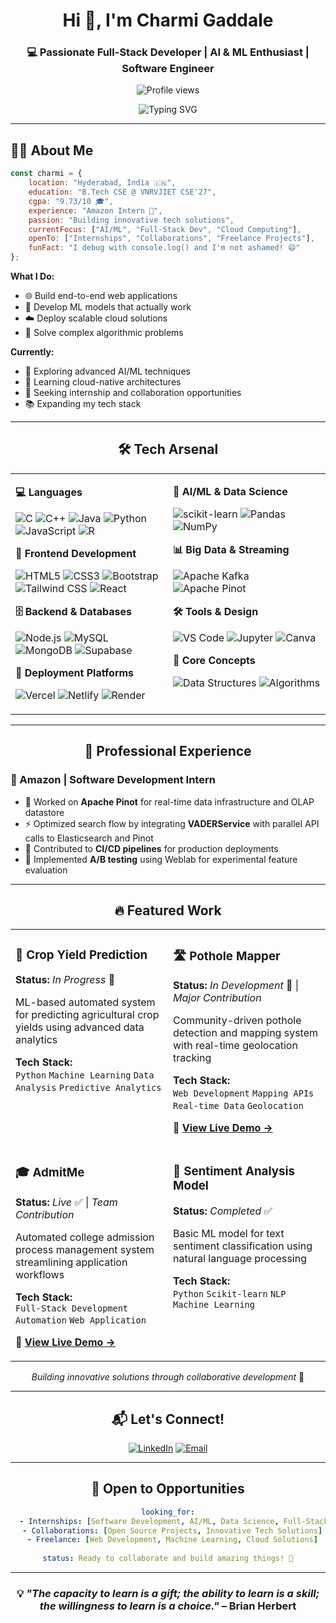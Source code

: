 <div align="center">

# Hi 👋, I'm Charmi Gaddale

### 💻 Passionate Full-Stack Developer | AI & ML Enthusiast | Software Engineer

![Profile views](https://komarev.com/ghpvc/?username=charmigaddale&label=Profile%20views&color=0e75b6&style=flat)

<img src="https://readme-typing-svg.herokuapp.com?font=Fira+Code&pause=1000&color=2E9EF7&center=true&vCenter=true&width=435&lines=Full-Stack+Developer;AI+%26+ML+Enthusiast;Problem+Solver;Lifelong+Learner" alt="Typing SVG" />

</div>

---

## 👩‍💻 About Me

```javascript
const charmi = {
    location: "Hyderabad, India 🇮🇳",
    education: "B.Tech CSE @ VNRVJIET CSE'27",
    cgpa: "9.73/10 🎓",
    experience: "Amazon Intern 💼",
    passion: "Building innovative tech solutions",
    currentFocus: ["AI/ML", "Full-Stack Dev", "Cloud Computing"],
    openTo: ["Internships", "Collaborations", "Freelance Projects"],
    funFact: "I debug with console.log() and I'm not ashamed! 😄"
};
```

**What I Do:**
- 🌐 Build end-to-end web applications
- 🤖 Develop ML models that actually work
- ☁️ Deploy scalable cloud solutions
- 🧠 Solve complex algorithmic problems

**Currently:**
- 🚀 Exploring advanced AI/ML techniques
- 🌱 Learning cloud-native architectures
- 💼 Seeking internship and collaboration opportunities
- 📚 Expanding my tech stack

---

<div align="center">

## 🛠️ Tech Arsenal

</div>

<table>
<tr>
<td width="50%" valign="top">

**💻 Languages**

![C](https://img.shields.io/badge/C-00599C?style=for-the-badge&logo=c&logoColor=white)
![C++](https://img.shields.io/badge/C++-00599C?style=for-the-badge&logo=cplusplus&logoColor=white)
![Java](https://img.shields.io/badge/Java-ED8B00?style=for-the-badge&logo=openjdk&logoColor=white)
![Python](https://img.shields.io/badge/Python-3776AB?style=for-the-badge&logo=python&logoColor=white)
![JavaScript](https://img.shields.io/badge/JavaScript-F7DF1E?style=for-the-badge&logo=javascript&logoColor=black)
![R](https://img.shields.io/badge/R-276DC3?style=for-the-badge&logo=r&logoColor=white)

**🎨 Frontend Development**

![HTML5](https://img.shields.io/badge/HTML5-E34F26?style=for-the-badge&logo=html5&logoColor=white)
![CSS3](https://img.shields.io/badge/CSS3-1572B6?style=for-the-badge&logo=css3&logoColor=white)
![Bootstrap](https://img.shields.io/badge/Bootstrap-7952B3?style=for-the-badge&logo=bootstrap&logoColor=white)
![Tailwind CSS](https://img.shields.io/badge/Tailwind_CSS-38B2AC?style=for-the-badge&logo=tailwind-css&logoColor=white)
![React](https://img.shields.io/badge/React-20232A?style=for-the-badge&logo=react&logoColor=61DAFB)

**🗄️ Backend & Databases**

![Node.js](https://img.shields.io/badge/Node.js-339933?style=for-the-badge&logo=nodedotjs&logoColor=white)
![MySQL](https://img.shields.io/badge/MySQL-4479A1?style=for-the-badge&logo=mysql&logoColor=white)
![MongoDB](https://img.shields.io/badge/MongoDB-47A248?style=for-the-badge&logo=mongodb&logoColor=white)
![Supabase](https://img.shields.io/badge/Supabase-3ECF8E?style=for-the-badge&logo=supabase&logoColor=white)

**🚀 Deployment Platforms**

![Vercel](https://img.shields.io/badge/Vercel-000000?style=for-the-badge&logo=vercel&logoColor=white)
![Netlify](https://img.shields.io/badge/Netlify-00C7B7?style=for-the-badge&logo=netlify&logoColor=white)
![Render](https://img.shields.io/badge/Render-46E3B7?style=for-the-badge&logo=render&logoColor=white)

</td>
<td width="50%" valign="top">

**🤖 AI/ML & Data Science**

![scikit-learn](https://img.shields.io/badge/scikit--learn-F7931E?style=for-the-badge&logo=scikit-learn&logoColor=white)
![Pandas](https://img.shields.io/badge/Pandas-150458?style=for-the-badge&logo=pandas&logoColor=white)
![NumPy](https://img.shields.io/badge/NumPy-013243?style=for-the-badge&logo=numpy&logoColor=white)

**📊 Big Data & Streaming**

![Apache Kafka](https://img.shields.io/badge/Apache_Kafka-231F20?style=for-the-badge&logo=apache-kafka&logoColor=white)
![Apache Pinot](https://img.shields.io/badge/Apache_Pinot-D22128?style=for-the-badge&logo=apache&logoColor=white)

**🛠️ Tools & Design**

![VS Code](https://img.shields.io/badge/VS_Code-007ACC?style=for-the-badge&logo=visual-studio-code&logoColor=white)
![Jupyter](https://img.shields.io/badge/Jupyter-F37626?style=for-the-badge&logo=jupyter&logoColor=white)
![Canva](https://img.shields.io/badge/Canva-00C4CC?style=for-the-badge&logo=canva&logoColor=white)

**🧠 Core Concepts**

![Data Structures](https://img.shields.io/badge/Data_Structures-FF6B6B?style=for-the-badge&logo=databricks&logoColor=white)
![Algorithms](https://img.shields.io/badge/Algorithms-4CAF50?style=for-the-badge&logo=thealgorithms&logoColor=white)

</td>
</tr>
</table>

---

<div align="center">

## 💼 Professional Experience

</div>

### 🚀 Amazon | Software Development Intern

- 🔧 Worked on **Apache Pinot** for real-time data infrastructure and OLAP datastore
- ⚡ Optimized search flow by integrating **VADERService** with parallel API calls to Elasticsearch and Pinot
- 🚀 Contributed to **CI/CD pipelines** for production deployments
- 🧪 Implemented **A/B testing** using Weblab for experimental feature evaluation

---

<div align="center">

## 🔥 Featured Work

</div>

<table>
<tr>
<td width="50%" valign="top">

### 🌾 Crop Yield Prediction
**Status:** *In Progress* 🚧

ML-based automated system for predicting agricultural crop yields using advanced data analytics

**Tech Stack:**  
`Python` `Machine Learning` `Data Analysis` `Predictive Analytics`

</td>
<td width="50%" valign="top">

### 🛣️ Pothole Mapper
**Status:** *In Development* 🚧 | *Major Contribution*

Community-driven pothole detection and mapping system with real-time geolocation tracking

**Tech Stack:**  
`Web Development` `Mapping APIs` `Real-time Data` `Geolocation`

**🔗 [View Live Demo →](https://vnr-ibt-potholemapper.vercel.app/)**

</td>
</tr>
<tr>
<td width="50%" valign="top">

### 🎓 AdmitMe
**Status:** *Live* ✅ | *Team Contribution*

Automated college admission process management system streamlining application workflows

**Tech Stack:**  
`Full-Stack Development` `Automation` `Web Application`

**🔗 [View Live Demo →](https://vnradmitme.netlify.app/)**

</td>
<td width="50%" valign="top">

### 💬 Sentiment Analysis Model
**Status:** *Completed* ✅

Basic ML model for text sentiment classification using natural language processing

**Tech Stack:**  
`Python` `Scikit-learn` `NLP` `Machine Learning`

</td>
</tr>
</table>

<div align="center">

*Building innovative solutions through collaborative development* 🚀

</div>

---

<div align="center">

## 📬 Let's Connect!

[![LinkedIn](https://img.shields.io/badge/LinkedIn-0077B5?style=for-the-badge&logo=linkedin&logoColor=white)](https://linkedin.com/in/charmi-gaddale-6170a4292)
[![Email](https://img.shields.io/badge/Email-D14836?style=for-the-badge&logo=gmail&logoColor=white)](mailto:gaddalecharmi@gmail.com)

</div>

---

<div align="center">

## 🤝 Open to Opportunities

```yaml
looking_for:
  - Internships: [Software Development, AI/ML, Data Science, Full-Stack]
  - Collaborations: [Open Source Projects, Innovative Tech Solutions]
  - Freelance: [Web Development, Machine Learning, Cloud Solutions]
  
status: Ready to collaborate and build amazing things! 🚀
```

</div>

---

<div align="center">

### 💡 *"The capacity to learn is a gift; the ability to learn is a skill; the willingness to learn is a choice."* – Brian Herbert

</div>

